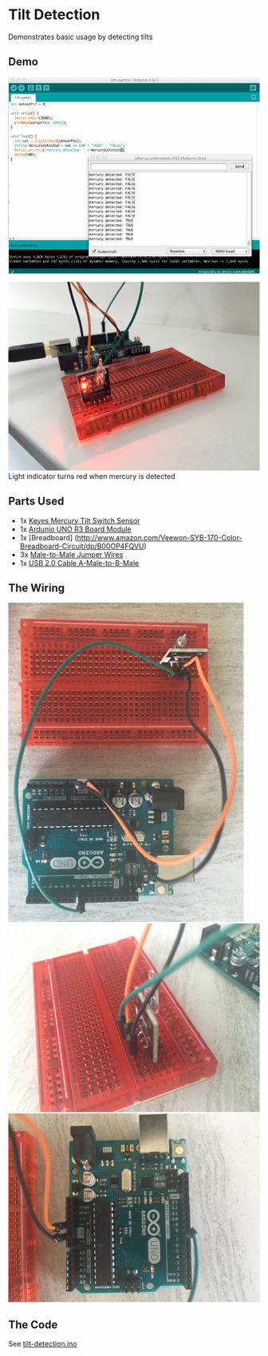 # Tilt Detection
Demonstrates basic usage by detecting tilts

## Demo
![Tilt Detection Demo](detect-tilt-example-01.gif)

![Sensor when mercury is detected](mercury-detected.JPG)
Light indicator turns red when mercury is detected

## Parts Used
* 1x [Keyes Mercury Tilt Switch Sensor](http://www.amazon.com/Mercury-switch-module-for-arduino/dp/B013GBZO8W)
* 1x [Ardunio UNO R3 Board Module](http://www.amazon.com/Arduino-Board-Module-ATmega328P-Blue/dp/B01A0MONA0)
* 1x [Breadboard] (http://www.amazon.com/Veewon-SYB-170-Color-Breadboard-Circuit/dp/B00OP4FQVU)
* 3x [Male-to-Male Jumper Wires](http://www.amazon.com/Phantom-YoYo-Dupont-Cable-10cm/dp/B00KOL8O6C)
* 1x [USB 2.0 Cable A-Male-to-B-Male](http://www.amazon.com/AmazonBasics-USB-2-0-Cable--Male/dp/B00NH11KIK)

## The Wiring
![Wiring Example 1](wiring-01.jpg)
![Wiring Example 2](wiring-02.JPG)
![Wiring Example 3](wiring-03.JPG)

## The Code
See [tilt-detection.ino](tilt-detection.ino)